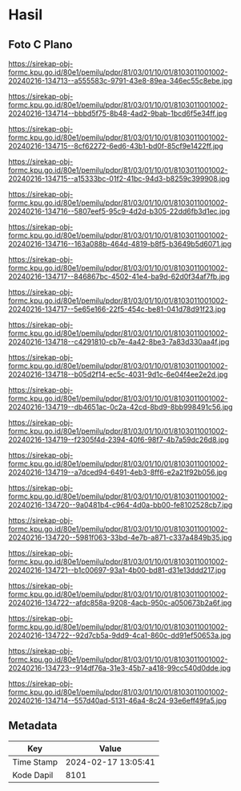 # Hasil

## Foto C Plano

https://sirekap-obj-formc.kpu.go.id/80e1/pemilu/pdpr/81/03/01/10/01/8103011001002-20240216-134713--a555583c-9791-43e8-89ea-346ec55c8ebe.jpg

https://sirekap-obj-formc.kpu.go.id/80e1/pemilu/pdpr/81/03/01/10/01/8103011001002-20240216-134714--bbbd5f75-8b48-4ad2-9bab-1bcd6f5e34ff.jpg

https://sirekap-obj-formc.kpu.go.id/80e1/pemilu/pdpr/81/03/01/10/01/8103011001002-20240216-134715--8cf62272-6ed6-43b1-bd0f-85cf9e1422ff.jpg

https://sirekap-obj-formc.kpu.go.id/80e1/pemilu/pdpr/81/03/01/10/01/8103011001002-20240216-134715--a15333bc-01f2-41bc-94d3-b8259c399908.jpg

https://sirekap-obj-formc.kpu.go.id/80e1/pemilu/pdpr/81/03/01/10/01/8103011001002-20240216-134716--5807eef5-95c9-4d2d-b305-22dd6fb3d1ec.jpg

https://sirekap-obj-formc.kpu.go.id/80e1/pemilu/pdpr/81/03/01/10/01/8103011001002-20240216-134716--163a088b-464d-4819-b8f5-b3649b5d6071.jpg

https://sirekap-obj-formc.kpu.go.id/80e1/pemilu/pdpr/81/03/01/10/01/8103011001002-20240216-134717--846867bc-4502-41e4-ba9d-62d0f34af7fb.jpg

https://sirekap-obj-formc.kpu.go.id/80e1/pemilu/pdpr/81/03/01/10/01/8103011001002-20240216-134717--5e65e166-22f5-454c-be81-041d78d91f23.jpg

https://sirekap-obj-formc.kpu.go.id/80e1/pemilu/pdpr/81/03/01/10/01/8103011001002-20240216-134718--c4291810-cb7e-4a42-8be3-7a83d330aa4f.jpg

https://sirekap-obj-formc.kpu.go.id/80e1/pemilu/pdpr/81/03/01/10/01/8103011001002-20240216-134718--b05d2f14-ec5c-4031-9d1c-6e04f4ee2e2d.jpg

https://sirekap-obj-formc.kpu.go.id/80e1/pemilu/pdpr/81/03/01/10/01/8103011001002-20240216-134719--db4651ac-0c2a-42cd-8bd9-8bb998491c56.jpg

https://sirekap-obj-formc.kpu.go.id/80e1/pemilu/pdpr/81/03/01/10/01/8103011001002-20240216-134719--f2305f4d-2394-40f6-98f7-4b7a59dc26d8.jpg

https://sirekap-obj-formc.kpu.go.id/80e1/pemilu/pdpr/81/03/01/10/01/8103011001002-20240216-134719--a7dced94-6491-4eb3-8ff6-e2a21f92b056.jpg

https://sirekap-obj-formc.kpu.go.id/80e1/pemilu/pdpr/81/03/01/10/01/8103011001002-20240216-134720--9a0481b4-c964-4d0a-bb00-fe8102528cb7.jpg

https://sirekap-obj-formc.kpu.go.id/80e1/pemilu/pdpr/81/03/01/10/01/8103011001002-20240216-134720--5981f063-33bd-4e7b-a871-c337a4849b35.jpg

https://sirekap-obj-formc.kpu.go.id/80e1/pemilu/pdpr/81/03/01/10/01/8103011001002-20240216-134721--b1c00697-93a1-4b00-bd81-d31e13ddd217.jpg

https://sirekap-obj-formc.kpu.go.id/80e1/pemilu/pdpr/81/03/01/10/01/8103011001002-20240216-134722--afdc858a-9208-4acb-950c-a050673b2a6f.jpg

https://sirekap-obj-formc.kpu.go.id/80e1/pemilu/pdpr/81/03/01/10/01/8103011001002-20240216-134722--92d7cb5a-9dd9-4ca1-860c-dd91ef50653a.jpg

https://sirekap-obj-formc.kpu.go.id/80e1/pemilu/pdpr/81/03/01/10/01/8103011001002-20240216-134723--914df76a-31e3-45b7-a418-99cc540d0dde.jpg

https://sirekap-obj-formc.kpu.go.id/80e1/pemilu/pdpr/81/03/01/10/01/8103011001002-20240216-134714--557d40ad-5131-46a4-8c24-93e6eff49fa5.jpg


## Metadata

| Key        | Value               |
| ---------- | ------------------- |
| Time Stamp | 2024-02-17 13:05:41 |
| Kode Dapil | 8101                |



